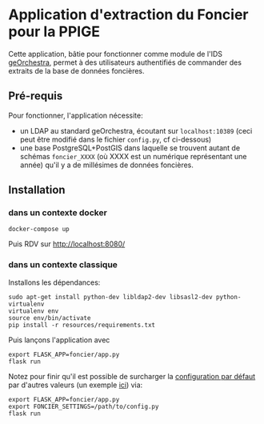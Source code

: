 # Application d'extraction du Foncier pour la PPIGE

Cette application, bâtie pour fonctionner comme module de l'IDS [geOrchestra](https://github.com/georchestra/georchestra), permet à des utilisateurs authentifiés de commander des extraits de la base de données foncières.

## Pré-requis

Pour fonctionner, l'application nécessite:
 * un LDAP au standard geOrchestra, écoutant sur `localhost:10389` (ceci peut être modifié dans le fichier `config.py`, cf ci-dessous)
 * une base PostgreSQL+PostGIS dans laquelle se trouvent autant de schémas `foncier_XXXX` (où XXXX est un numérique représentant une année) qu'il y a de millésimes de données foncières.

## Installation

### dans un contexte docker
```
docker-compose up
```
Puis RDV sur [http://localhost:8080/](http://localhost:8080/)


### dans un contexte classique

Installons les dépendances:
```
sudo apt-get install python-dev libldap2-dev libsasl2-dev python-virtualenv
virtualenv env
source env/bin/activate
pip install -r resources/requirements.txt
```

Puis lançons l'application avec
```
export FLASK_APP=foncier/app.py
flask run
```

Notez pour finir qu'il est possible de surcharger la [configuration par défaut](foncier/config.py) par d'autres valeurs (un exemple [ici](resources/config.py)) via:
```
export FLASK_APP=foncier/app.py
export FONCIER_SETTINGS=/path/to/config.py
flask run
```
